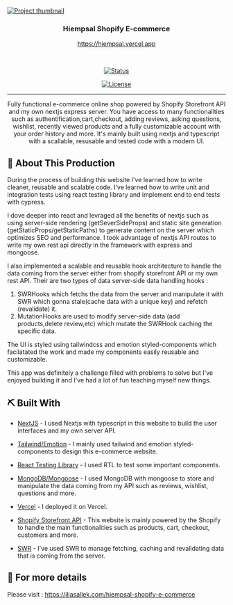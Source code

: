 <a  href="https://hiempsal.vercel.app"  rel="noopener">

<img  src="https://hiempsal.s3.amazonaws.com/hiempsal-ecommerce-thumbnail.png"  alt="Project thumbnail"></a>

</p>

<h3  align="center">Hiempsal Shopify E-commerce</h3>

<div  align="center"  >

<a  href="https://hiempsal.vercel.app"  rel="noopener"  align="center"> https://hiempsal.vercel.app

</div>

<br>

<div  align="center">

[![Status](https://img.shields.io/badge/status-active-success.svg)]()

[![License](https://img.shields.io/badge/license-MIT-blue.svg)](LICENSE.md)

</div>

---

<p  align="center">Fully functional e-commerce online shop powered by Shopify Storefront API and my own nextjs express server. You have access to many functionalities such as authentification,cart,checkout, adding reviews, asking questions, wishlist, recently viewed products and a fully customizable account with your order history and more. It's mainly built using nextjs and typescript with a scallable, resusable and tested code with a modern UI.

</p>

## 🥳 About This Production <a name = "problem_statement"></a>

During the process of building this website I've learned how to write cleaner, reusable and scalable code. I've learned how to write unit and integration tests using react testing library and implement end to end tests with cypress.

I dove deeper into react and levraged all the benefits of nextjs such as using server-side rendering (getSeverSideProps) and static site generation (getStaticProps/getStaticPaths) to generate content on the server which optimizes SEO and performance. I took advantage of nextjs API routes to write my own rest api directly in the framework with express and mongoose.

I also implemented a scalable and reusable hook architecture to handle the data coming from the server either from shopify storefront API or my own rest API. Their are two types of data server-side data handling hooks :

1.  SWRHooks which fetchs the data from the server and manipulate it with SWR which gonna stale(cache data with a unique key) and refetch (revalidate) it.
2.  MutationHooks are used to modify server-side data (add products,delete review,etc) which mutate the SWRHook caching the specific data.

The UI is styled using tailwindcss and emotion styled-components which facilatated the work and made my components easily reusable and customizable.

This app was definitely a challenge filled with problems to solve but I've enjoyed building it and I've had a lot of fun teaching myself new things.

## ⛏️ Built With <a name = "tech_stack"></a>

-   [NextJS](https://nextjs.org/) - I used Nextjs with typescript in this website to build the user interfaces and my own server API.

-   [Tailwind/Emotion](https://tailwindcss.com/) - I mainly used tailwind and emotion styled-components to design this e-commerce website.

-   [React Testing Library](https://testing-library.com/docs/react-testing-library/intro/) - I used RTL to test some important components.

-   [MongoDB/Mongoose](https://mongoosejs.com/) - I used MongoDB with mongoose to store and manipulate the data coming from my API such as reviews, wishlist, questions and more.
-   [Vercel](https://vercel.com/) - I deployed it on Vercel.
-   [Shopify Storefront API](https://vercel.com/) - This website is mainly powered by the Shopify to handle the main functionalities such as products, cart, checkout, customers and more.
-   [SWR](https://swr.vercel.app/) - I've used SWR to manage fetching, caching and revalidating data that is coming from the server.

## 🧐 For more details <a name = "tech_stack"></a>

Please visit : https://iliasallek.com/hiempsal-shopify-e-commerce
